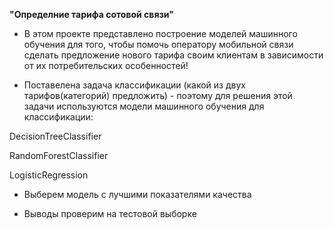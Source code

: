 **"Определние тарифа сотовой связи"**

- В этом проекте представлено построение моделей машинного обучения для того, чтобы помочь оператору мобильной связи сделать предложение нового тарифа своим клиентам в зависимости от их потребительских особенностей!

- Поставелена задача классификации (какой из двух тарифов(категорий) предложить) - поэтому для решения этой задачи используются модели машинного обучения для классификации:

DecisionTreeClassifier

RandomForestClassifier

LogisticRegression

- Выберем модель с лучшими показателями качества

- Выводы проверим на тестовой выборке
